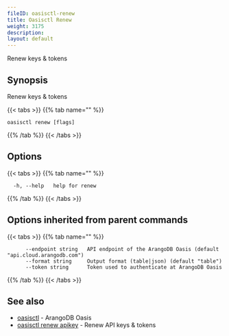 ```yaml
---
fileID: oasisctl-renew
title: Oasisctl Renew
weight: 3175
description: 
layout: default
---
```

Renew keys & tokens

## Synopsis

Renew keys & tokens

{{< tabs >}}
{{% tab name="" %}}
```
oasisctl renew [flags]
```
{{% /tab %}}
{{< /tabs >}}

## Options

{{< tabs >}}
{{% tab name="" %}}
```
  -h, --help   help for renew
```
{{% /tab %}}
{{< /tabs >}}

## Options inherited from parent commands

{{< tabs >}}
{{% tab name="" %}}
```
      --endpoint string   API endpoint of the ArangoDB Oasis (default "api.cloud.arangodb.com")
      --format string     Output format (table|json) (default "table")
      --token string      Token used to authenticate at ArangoDB Oasis
```
{{% /tab %}}
{{< /tabs >}}

## See also

* [oasisctl](../oasisctl-options)	 - ArangoDB Oasis
* [oasisctl renew apikey](oasisctl-renew-apikey)	 - Renew API keys & tokens

